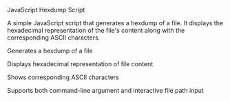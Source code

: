 JavaScript Hexdump Script

A simple JavaScript script that generates a hexdump of a file. It displays the hexadecimal representation of the file's content along with the corresponding ASCII characters.



Generates a hexdump of a file

Displays hexadecimal representation of file content

Shows corresponding ASCII characters

Supports both command-line argument and interactive file path input
